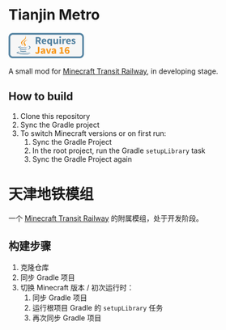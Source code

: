 # Tianjin Metro

<img alt="Requires Java 16" height="50px" src="icons/requires_java16.svg"/>

A small mod for [Minecraft Transit Railway](https://github.com/jonafanho/Minecraft-Transit-Railway), in developing stage.

## How to build

1. Clone this repository
2. Sync the Gradle project
3. To switch Minecraft versions or on first run:
   1. Sync the Gradle Project
   2. In the root project, run the Gradle `setupLibrary` task
   3. Sync the Gradle Project again

# 天津地铁模组

一个 [Minecraft Transit Railway](https://github.com/jonafanho/Minecraft-Transit-Railway) 的附属模组，处于开发阶段。

## 构建步骤

1. 克隆仓库
2. 同步 Gradle 项目
3. 切换 Minecraft 版本 / 初次运行时：
   1. 同步 Gradle 项目
   2. 运行根项目 Gradle 的 `setupLibrary` 任务
   3. 再次同步 Gradle 项目
